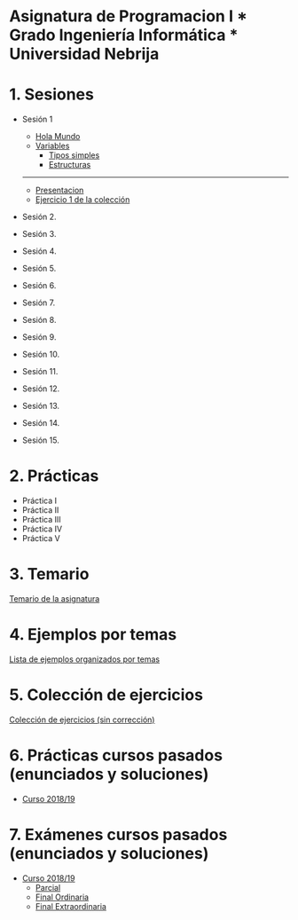 # Asignatura de Programacion I * Grado Ingeniería Informática * Universidad Nebrija

# 1. Sesiones

* Sesión 1
  * [Hola Mundo](./temario/holamundo/README.md)
  * [Variables](./temario/variables/README.md)
    * [Tipos simples](./temario/variables/tipossimples.md)
    * [Estructuras](./temario/variables/estructuras.md)
  
  -------------------------------------------------------
  
  * [Presentacion](./presentaciones/Sesion1.pdf)
  * [Ejercicio 1 de la colección](./EJERCICIOS.md)
* Sesión 2.
* Sesión 3.
* Sesión 4.
* Sesión 5.
* Sesión 6.
* Sesión 7.
* Sesión 8.
* Sesión 9.
* Sesión 10.
* Sesión 11.
* Sesión 12.
* Sesión 13.
* Sesión 14.
* Sesión 15.

# 2. Prácticas

* Práctica I
* Práctica II
* Práctica III
* Práctica IV
* Práctica V

# 3. Temario

[Temario de la asignatura](./TEMARIO.md)

# 4. Ejemplos por temas

[Lista de ejemplos organizados por temas](./EJEMPLOS.md)

# 5. Colección de ejercicios

[Colección de ejercicios (sin corrección)](./EJERCICIOS.md)

# 6. Prácticas cursos pasados (enunciados y soluciones)

* [Curso 2018/19](https://github.com/Nebrija*Programacion/Programacion*I/tree/master/practicas/1819)

# 7. Exámenes cursos pasados (enunciados y soluciones)

* [Curso 2018/19](https://github.com/Nebrija*Programacion/Programacion*I/tree/master/examenes/1819)
  * [Parcial](https://github.com/Nebrija*Programacion/Programacion*I/tree/master/examenes/1819/Parcial1)
  * [Final Ordinaria](https://github.com/Nebrija*Programacion/Programacion*I/tree/master/examenes/1819/ordinaria)
  * [Final Extraordinaria](https://github.com/Nebrija*Programacion/Programacion*I/tree/master/examenes/1819/extraordinaria)
